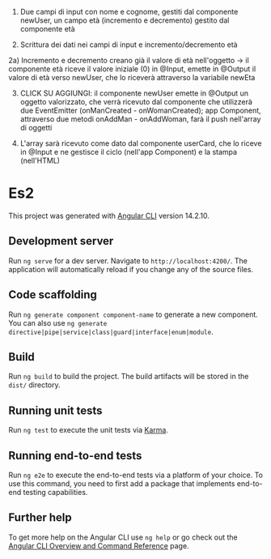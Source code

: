 1) Due campi di input con nome e cognome, gestiti dal componente newUser, un campo età (incremento e decremento) gestito dal componente età

2) Scrittura dei dati nei campi di input e incremento/decremento età

2a) Incremento e decremento creano già il valore di età nell'oggetto -> il componente età riceve il valore iniziale (0) in @Input, emette in @Output il valore di età verso newUser, che lo riceverà attraverso la variabile newEta

3) CLICK SU AGGIUNGI: il componente newUser emette in @Output un oggetto valorizzato, che verrà ricevuto dal componente che utilizzerà due EventEmitter (onManCreated - onWomanCreated); app Component, attraverso due metodi onAddMan - onAddWoman, farà il push nell'array di oggetti

4) L'array sarà ricevuto come dato dal componente userCard, che lo riceve in @Input e ne gestisce il ciclo (nell'app Component) e la stampa (nell'HTML)



# Es2

This project was generated with [Angular CLI](https://github.com/angular/angular-cli) version 14.2.10.

## Development server

Run `ng serve` for a dev server. Navigate to `http://localhost:4200/`. The application will automatically reload if you change any of the source files.

## Code scaffolding

Run `ng generate component component-name` to generate a new component. You can also use `ng generate directive|pipe|service|class|guard|interface|enum|module`.

## Build

Run `ng build` to build the project. The build artifacts will be stored in the `dist/` directory.

## Running unit tests

Run `ng test` to execute the unit tests via [Karma](https://karma-runner.github.io).

## Running end-to-end tests

Run `ng e2e` to execute the end-to-end tests via a platform of your choice. To use this command, you need to first add a package that implements end-to-end testing capabilities.

## Further help

To get more help on the Angular CLI use `ng help` or go check out the [Angular CLI Overview and Command Reference](https://angular.io/cli) page.
